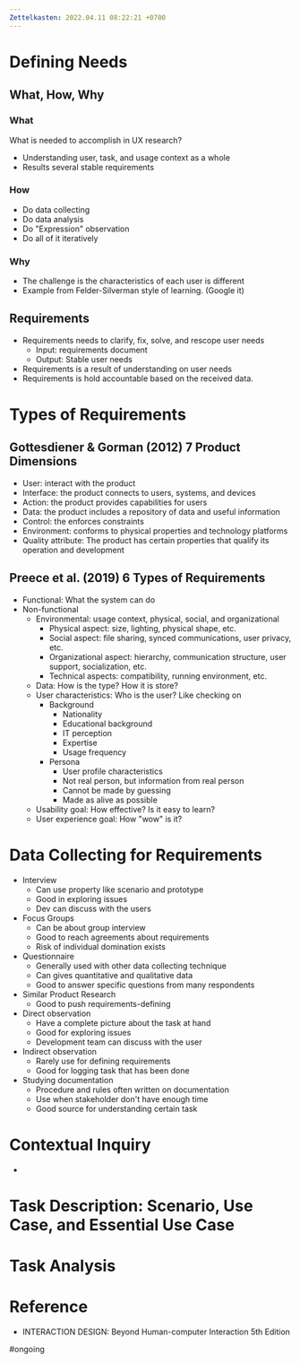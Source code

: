 ```yaml
---
Zettelkasten: 2022.04.11 08:22:21 +0700
---
```

# Defining Needs
## What, How, Why
### What
What is needed to accomplish in UX research?
* Understanding user, task, and usage context as a whole
* Results several stable requirements

### How
* Do data collecting
* Do data analysis
* Do "Expression" observation
* Do all of it iteratively 

### Why
* The challenge is the characteristics of each user is different
* Example from Felder-Silverman style of learning. (Google it)

## Requirements
* Requirements needs to clarify, fix, solve, and rescope user needs
	* Input: requirements document
	* Output: Stable user needs
* Requirements is a result of understanding on user needs
* Requirements is hold accountable based on the received data.

# Types of Requirements
##  Gottesdiener & Gorman (2012) 7 Product Dimensions
* User: interact with the product
* Interface: the product connects to users, systems, and devices
* Action: the product provides capabilities for users
* Data: the product includes a repository of data and useful information
* Control: the enforces constraints
* Environment: conforms to physical properties and technology platforms
* Quality attribute: The product has certain properties that qualify its operation and development

## Preece et al. (2019) 6 Types of Requirements
* Functional: What the system can do
* Non-functional
	* Environmental: usage context, physical, social, and organizational
		* Physical aspect: size, lighting, physical shape, etc.
		* Social aspect: file sharing, synced communications, user privacy, etc.
		* Organizational aspect: hierarchy, communication structure, user support, socialization, etc.
		* Technical aspects: compatibility, running environment, etc.
	* Data: How is the type? How it is store?
	* User characteristics: Who is the user? Like checking on
		* Background
			* Nationality
			* Educational background
			* IT perception
			* Expertise
			* Usage frequency
		* Persona
			* User profile characteristics
			* Not real person, but information from real person
			* Cannot be made by guessing
			* Made as alive as possible
	* Usability goal: How effective? Is it easy to learn?
	* User experience goal: How "wow" is it?

# Data Collecting for Requirements
* Interview
	* Can use property like scenario and prototype
	* Good in exploring issues
	* Dev can discuss with the users
* Focus Groups
	* Can be about group interview
	* Good to reach agreements about requirements
	* Risk of individual domination exists
* Questionnaire
	* Generally used with other data collecting technique
	* Can gives quantitative and qualitative data
	* Good to answer specific questions from many respondents
* Similar Product Research
	* Good to push requirements-defining
* Direct observation
	* Have a complete picture about the task at hand
	* Good for exploring issues
	* Development team can discuss with the user
* Indirect observation
	* Rarely use for defining requirements
	* Good for logging task that has been done
* Studying documentation
	* Procedure and rules often written on documentation
	* Use when stakeholder don't have enough time
	* Good source for understanding certain task

# Contextual Inquiry
* 
# Task Description: Scenario, Use Case, and Essential Use Case
# Task Analysis

# Reference
* INTERACTION DESIGN: Beyond Human-computer Interaction 5th Edition

#ongoing 